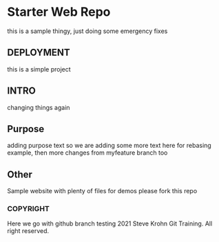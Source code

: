 # Starter Web Repo
this is a sample thingy, just doing some emergency fixes
## DEPLOYMENT
this is a simple project
## INTRO
changing things again
## Purpose
adding purpose text so we are adding some more text here for rebasing example, then more changes from myfeature branch too
## Other
Sample website with plenty of files for demos
please fork this repo
### COPYRIGHT 
Here we go with github branch testing
2021 Steve Krohn Git Training. All right reserved.
